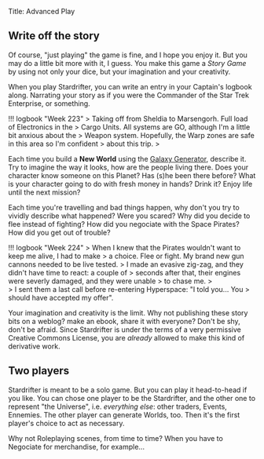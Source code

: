 Title: Advanced Play

## Write off the story

Of course, "just playing" the game is fine, and I hope you enjoy it. But you may
do a little bit more with it, I guess. You make this game a *Story Game* by 
using not only your dice, but your imagination and your creativity.

When you play Stardrifter, you can write an entry in your Captain's logbook
along. Narrating your story as if you were the Commander of the Star Trek
Enterprise, or something.

!!! logbook "Week 223"
    > Taking off from Sheldia to Marsengorh. Full load of Electronics in the
    > Cargo Units. All systems are GO, although I'm a little bit anxious about the
    > Weapon system. Hopefully, the Warp zones are safe in this area so I'm confident
    > about this trip.
    >

Each time you build a **New World** using the [Galaxy Generator][galaxy],
describe it. Try to imagine the way it looks, how are the people living there.
Does your character know someone on this Planet? Has (s)he been there before?
What is your character going to do with fresh money in hands? Drink it? Enjoy
life until the next mission?

Each time you're travelling and bad things happen, why don't you try to vividly
describe what happened? Were you scared? Why did you decide to flee instead of
fighting? How did you negociate with the Space Pirates? How did you get out of
trouble?

!!! logbook "Week 224"
    > When I knew that the Pirates wouldn't want to keep me alive, I had to make
    > a choice. Flee or fight. My brand new gun cannons needed to be live tested.
    > I made an evasive zig-zag, and they didn't have time to react: a couple of
    > seconds after that, their engines were severly damaged, and they were unable
    > to chase me.
    >  
    > I sent them a last call before re-entering Hyperspace: "I told you... You
    > should have accepted my offer".

Your imagination and creativity is the limit. Why not publishing these story
bits on a weblog? make an ebook, share it with everyone? Don't be shy, don't be
afraid. Since Stardrifter is under the terms of a very permissive Creative
Commons License, you are *already* allowed to make this kind of derivative work.


## Two players

Stardrifter is meant to be a solo game. But you can play it head-to-head if you
like. You can chose one player to be the Stardrifter, and the other one to
represent "the Universe", i.e. *everything else*: other traders, Events,
Ennemies. The other player can generate Worlds, too. Then it's the first
player's choice to act as necessary.

Why not Roleplaying scenes, from time to time? When you have to Negociate for
merchandise, for example...


[galaxy]: ../galaxy/
